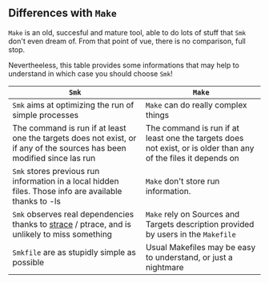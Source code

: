 ## Differences with `Make` 

`Make` is an old, succesful and mature tool, able to do lots of stuff that `Smk` don't even dream of. From that point of vue, there is no comparison, full stop.

Nevertheeless, this table provides some informations that may help to understand in which case you should choose `Smk`!

`Smk` | `Make` 
----|-----
`Smk` aims at optimizing the run of simple processes | `Make` can do really complex things
 The command is run if at least one the targets does not exist, or if any of the sources has been modified since las run | The command is run if at least one the targets does not exist, or is older than any of the files it depends on
`Smk` stores previous run information in a local hidden files. Those info are available thanks to -ls | `Make` don't store run information.
`Smk` observes real dependencies thanks to [strace](https://en.wikipedia.org/wiki/Strace) / ptrace, and is unlikely to miss something | `Make` rely on Sources and Targets description provided by users in the `Makefile`
`Smkfile` are as stupidly simple as possible | Usual Makefiles may be easy to understand, or just a nightmare
